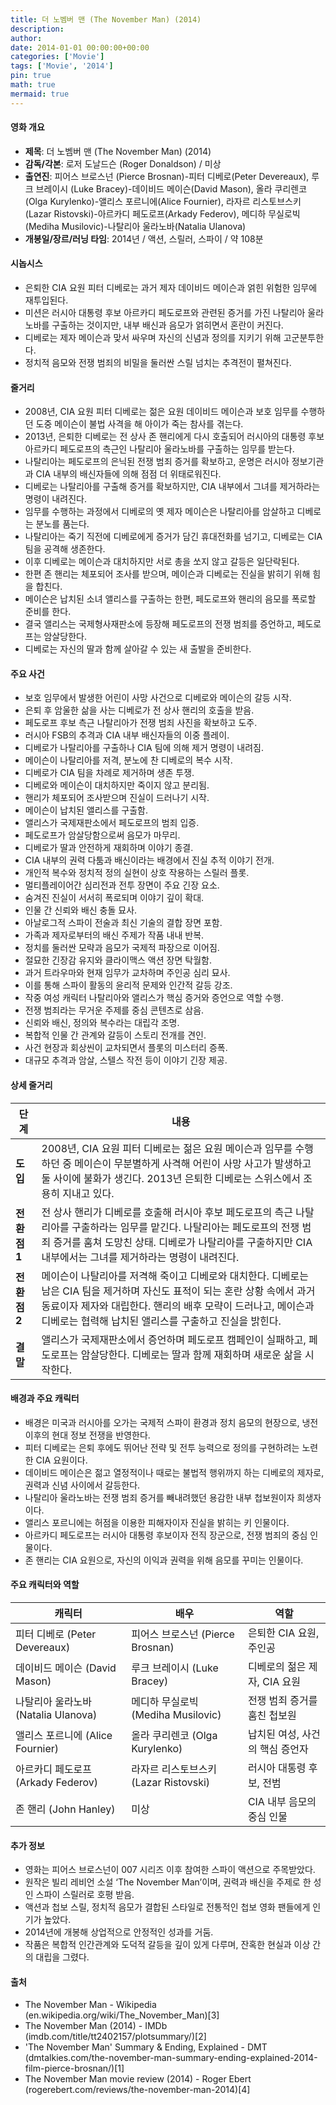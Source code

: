 ```yaml
---
title: 더 노벰버 맨 (The November Man) (2014)
description: 
author: 
date: 2014-01-01 00:00:00+00:00
categories: ['Movie']
tags: ['Movie', '2014']
pin: true
math: true
mermaid: true
---
```

#### 영화 개요

- **제목**: 더 노벰버 맨 (The November Man) (2014)  
- **감독/각본**: 로저 도날드슨 (Roger Donaldson) / 미상  
- **출연진**: 피어스 브로스넌 (Pierce Brosnan)-피터 디베로(Peter Devereaux), 루크 브레이시 (Luke Bracey)-데이비드 메이슨(David Mason), 올라 쿠리렌코 (Olga Kurylenko)-앨리스 포르니에(Alice Fournier), 라자르 리스토브스키 (Lazar Ristovski)-아르카디 페도로프(Arkady Federov), 메디하 무실로빅 (Mediha Musilovic)-나탈리아 울라노바(Natalia Ulanova)  
- **개봉일/장르/러닝 타임**: 2014년 / 액션, 스릴러, 스파이 / 약 108분  

#### 시놉시스

- 은퇴한 CIA 요원 피터 디베로는 과거 제자 데이비드 메이슨과 얽힌 위험한 임무에 재투입된다.  
- 미션은 러시아 대통령 후보 아르카디 페도로프와 관련된 증거를 가진 나탈리아 울라노바를 구출하는 것이지만, 내부 배신과 음모가 얽히면서 혼란이 커진다.  
- 디베로는 제자 메이슨과 맞서 싸우며 자신의 신념과 정의를 지키기 위해 고군분투한다.  
- 정치적 음모와 전쟁 범죄의 비밀을 둘러싼 스릴 넘치는 추격전이 펼쳐진다.  

#### 줄거리

- 2008년, CIA 요원 피터 디베로는 젊은 요원 데이비드 메이슨과 보호 임무를 수행하던 도중 메이슨이 불법 사격을 해 아이가 죽는 참사를 겪는다.  
- 2013년, 은퇴한 디베로는 전 상사 존 핸리에게 다시 호출되어 러시아의 대통령 후보 아르카디 페도로프의 측근인 나탈리아 울라노바를 구출하는 임무를 받는다.  
- 나탈리아는 페도로프의 은닉된 전쟁 범죄 증거를 확보하고, 운명은 러시아 정보기관과 CIA 내부의 배신자들에 의해 점점 더 위태로워진다.  
- 디베로는 나탈리아를 구출해 증거를 확보하지만, CIA 내부에서 그녀를 제거하라는 명령이 내려진다.  
- 임무를 수행하는 과정에서 디베로의 옛 제자 메이슨은 나탈리아를 암살하고 디베로는 분노를 품는다.  
- 나탈리아는 죽기 직전에 디베로에게 증거가 담긴 휴대전화를 넘기고, 디베로는 CIA 팀을 공격해 생존한다.  
- 이후 디베로는 메이슨과 대치하지만 서로 총을 쏘지 않고 갈등은 일단락된다.  
- 한편 존 핸리는 체포되어 조사를 받으며, 메이슨과 디베로는 진실을 밝히기 위해 힘을 합친다.  
- 메이슨은 납치된 소녀 앨리스를 구출하는 한편, 페도로프와 핸리의 음모를 폭로할 준비를 한다.  
- 결국 앨리스는 국제형사재판소에 등장해 페도로프의 전쟁 범죄를 증언하고, 페도로프는 암살당한다.  
- 디베로는 자신의 딸과 함께 살아갈 수 있는 새 출발을 준비한다.  

#### 주요 사건

- 보호 임무에서 발생한 어린이 사망 사건으로 디베로와 메이슨의 갈등 시작.  
- 은퇴 후 암울한 삶을 사는 디베로가 전 상사 핸리의 호출을 받음.  
- 페도로프 후보 측근 나탈리아가 전쟁 범죄 사진을 확보하고 도주.  
- 러시아 FSB의 추격과 CIA 내부 배신자들의 이중 플레이.  
- 디베로가 나탈리아를 구출하나 CIA 팀에 의해 제거 명령이 내려짐.  
- 메이슨이 나탈리아를 저격, 분노에 찬 디베로의 복수 시작.  
- 디베로가 CIA 팀을 차례로 제거하며 생존 투쟁.  
- 디베로와 메이슨이 대치하지만 죽이지 않고 분리됨.  
- 핸리가 체포되어 조사받으며 진실이 드러나기 시작.  
- 메이슨이 납치된 앨리스를 구출함.  
- 앨리스가 국제재판소에서 페도로프의 범죄 입증.  
- 페도로프가 암살당함으로써 음모가 마무리.  
- 디베로가 딸과 안전하게 재회하며 이야기 종결.  
- CIA 내부의 권력 다툼과 배신이라는 배경에서 진실 추적 이야기 전개.  
- 개인적 복수와 정치적 정의 실현이 상호 작용하는 스릴러 플롯.  
- 멀티플레이어간 심리전과 전투 장면이 주요 긴장 요소.  
- 숨겨진 진실이 서서히 폭로되며 이야기 깊이 확대.  
- 인물 간 신뢰와 배신 충돌 묘사.  
- 아날로그적 스파이 전술과 최신 기술의 결합 장면 포함.  
- 가족과 제자로부터의 배신 주제가 작품 내내 반복.  
- 정치를 둘러싼 모략과 음모가 국제적 파장으로 이어짐.  
- 절묘한 긴장감 유지와 클라이맥스 액션 장면 탁월함.  
- 과거 트라우마와 현재 임무가 교차하며 주인공 심리 묘사.  
- 이를 통해 스파이 활동의 윤리적 문제와 인간적 갈등 강조.  
- 작중 여성 캐릭터 나탈리아와 앨리스가 핵심 증거와 증언으로 역할 수행.  
- 전쟁 범죄라는 무거운 주제를 중심 콘텐츠로 삼음.  
- 신뢰와 배신, 정의와 복수라는 대립각 조명.  
- 복합적 인물 간 관계와 갈등이 스토리 전개를 견인.  
- 사건 현장과 회상씬이 교차되면서 플롯의 미스터리 증폭.  
- 대규모 추격과 암살, 스텔스 작전 등이 이야기 긴장 제공.  

#### 상세 줄거리

| **단계** | **내용** |
|----------|----------|
| **도입** | 2008년, CIA 요원 피터 디베로는 젊은 요원 메이슨과 임무를 수행하던 중 메이슨이 무분별하게 사격해 어린이 사망 사고가 발생하고 둘 사이에 불화가 생긴다. 2013년 은퇴한 디베로는 스위스에서 조용히 지내고 있다. |
| **전환점 1** | 전 상사 핸리가 디베로를 호출해 러시아 후보 페도로프의 측근 나탈리아를 구출하라는 임무를 맡긴다. 나탈리아는 페도로프의 전쟁 범죄 증거를 훔쳐 도망친 상태. 디베로가 나탈리아를 구출하지만 CIA 내부에서는 그녀를 제거하라는 명령이 내려진다. |
| **전환점 2** | 메이슨이 나탈리아를 저격해 죽이고 디베로와 대치한다. 디베로는 남은 CIA 팀을 제거하며 자신도 표적이 되는 혼란 상황 속에서 과거 동료이자 제자와 대립한다. 핸리의 배후 모략이 드러나고, 메이슨과 디베로는 협력해 납치된 앨리스를 구출하고 진실을 밝힌다. |
| **결말** | 앨리스가 국제재판소에서 증언하며 페도로프 캠페인이 실패하고, 페도로프는 암살당한다. 디베로는 딸과 함께 재회하며 새로운 삶을 시작한다. |

#### 배경과 주요 캐릭터

- 배경은 미국과 러시아를 오가는 국제적 스파이 환경과 정치 음모의 현장으로, 냉전 이후의 현대 정보 전쟁을 반영한다.  
- 피터 디베로는 은퇴 후에도 뛰어난 전략 및 전투 능력으로 정의를 구현하려는 노련한 CIA 요원이다.  
- 데이비드 메이슨은 젊고 열정적이나 때로는 불법적 행위까지 하는 디베로의 제자로, 권력과 신념 사이에서 갈등한다.  
- 나탈리아 울라노바는 전쟁 범죄 증거를 빼내려했던 용감한 내부 첩보원이자 희생자이다.  
- 앨리스 포르니에는 허점을 이용한 피해자이자 진실을 밝히는 키 인물이다.  
- 아르카디 페도로프는 러시아 대통령 후보이자 전직 장군으로, 전쟁 범죄의 중심 인물이다.  
- 존 핸리는 CIA 요원으로, 자신의 이익과 권력을 위해 음모를 꾸미는 인물이다.  

#### 주요 캐릭터와 역할

| **캐릭터**       | **배우**              | **역할**                       |
|------------------|-----------------------|-------------------------------|
| 피터 디베로 (Peter Devereaux)       | 피어스 브로스넌 (Pierce Brosnan)   | 은퇴한 CIA 요원, 주인공        |
| 데이비드 메이슨 (David Mason)       | 루크 브레이시 (Luke Bracey)        | 디베로의 젊은 제자, CIA 요원    |
| 나탈리아 울라노바 (Natalia Ulanova) | 메디하 무실로빅 (Mediha Musilovic) | 전쟁 범죄 증거를 훔친 첩보원     |
| 앨리스 포르니에 (Alice Fournier)    | 올라 쿠리렌코 (Olga Kurylenko)     | 납치된 여성, 사건의 핵심 증언자 |
| 아르카디 페도로프 (Arkady Federov)  | 라자르 리스토브스키 (Lazar Ristovski) | 러시아 대통령 후보, 전범       |
| 존 핸리 (John Hanley)               | 미상                              | CIA 내부 음모의 중심 인물       |

#### 추가 정보

- 영화는 피어스 브로스넌이 007 시리즈 이후 참여한 스파이 액션으로 주목받았다.  
- 원작은 빌리 레비언 소설 ‘The November Man’이며, 권력과 배신을 주제로 한 성인 스파이 스릴러로 호평 받음.  
- 액션과 첩보 스릴, 정치적 음모가 결합된 스타일로 전통적인 첩보 영화 팬들에게 인기가 높았다.  
- 2014년에 개봉해 상업적으로 안정적인 성과를 거둠.  
- 작품은 복합적 인간관계와 도덕적 갈등을 깊이 있게 다루며, 잔혹한 현실과 이상 간의 대립을 그렸다.  

#### 출처

- The November Man - Wikipedia (en.wikipedia.org/wiki/The_November_Man)[3]  
- The November Man (2014) - IMDb (imdb.com/title/tt2402157/plotsummary/)[2]  
- 'The November Man' Summary & Ending, Explained - DMT (dmtalkies.com/the-november-man-summary-ending-explained-2014-film-pierce-brosnan/)[1]  
- The November Man movie review (2014) - Roger Ebert (rogerebert.com/reviews/the-november-man-2014)[4]
